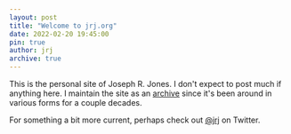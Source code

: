 ```yaml
---
layout: post
title: "Welcome to jrj.org"
date: 2022-02-20 19:45:00
pin: true
author: jrj
archive: true
---
```

This is the personal site of Joseph R. Jones. I don't expect to post much if anything here. I maintain the site as an [archive](/archives/) since it's been around in various forms for a couple decades. 

For something a bit more current, perhaps check out [@jrj][1] on Twitter.

[1]: https://twitter.com/jrj